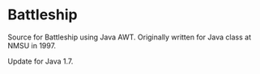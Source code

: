 # Battleship

Source for Battleship using Java AWT. Originally written for Java class at NMSU in 1997.

Update for Java 1.7.
